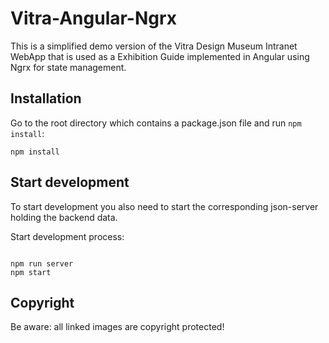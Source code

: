# Vitra-Angular-Ngrx

This is a simplified demo version of the Vitra Design Museum Intranet WebApp that is used as a Exhibition Guide implemented in Angular using Ngrx for state management.

## Installation

Go to the root directory which contains a package.json file and run `npm install`:

```
npm install
```

## Start development

To start development you also need to start the corresponding
json-server holding the backend data.

Start development process:

```

npm run server
npm start
```

## Copyright

Be aware: all linked images are copyright protected!
